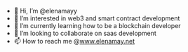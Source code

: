 - 👋 Hi, I’m @elenamayy
- 👀 I’m interested in web3 and smart contract development
- 🌱 I’m currently learning how to be a blockchain developer
- 💞️ I’m looking to collaborate on saas development
- 📫 How to reach me @www.elenamay.net

<!---
elenamayy/elenamayy is a ✨ special ✨ repository because its `README.md` (this file) appears on your GitHub profile.
You can click the Preview link to take a look at your changes.
--->
